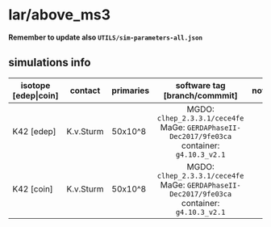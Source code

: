 # lar/above_ms3
**Remember to update also `UTILS/sim-parameters-all.json`**

## simulations info

| isotope \[edep\|coin\] | contact   | primaries | software tag \[branch/commmit\]                                                              | notes                     |
| ---------------------- | --------- | --------- | :------------------------------------------------------------------------------------------: | ------------------------- |
| K42 \[edep\]           | K.v.Sturm | 50x10^8   | MGDO: `clhep_2.3.3.1/cece4fe` MaGe: `GERDAPhaseII-Dec2017/9fe03ca` container: `g4.10.3_v2.1` |                           |
| K42 \[coin\]           | K.v.Sturm | 50x10^8   | MGDO: `clhep_2.3.3.1/cece4fe` MaGe: `GERDAPhaseII-Dec2017/9fe03ca` container: `g4.10.3_v2.1` |                           |

